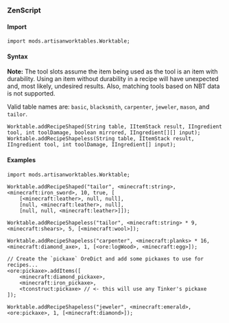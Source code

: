 ### ZenScript

#### Import

```
import mods.artisanworktables.Worktable;
```

#### Syntax

**Note:** The tool slots assume the item being used as the tool is an item with durability. Using an item without durability in a recipe will have unexpected and, most likely, undesired results. Also, matching tools based on NBT data is not supported.

Valid table names are: `basic`, `blacksmith`, `carpenter`, `jeweler`, `mason`, and `tailor`.

```
Worktable.addRecipeShaped(String table, IItemStack result, IIngredient tool, int toolDamage, boolean mirrored, IIngredient[][] input);
Worktable.addRecipeShapeless(String table, IItemStack result, IIngredient tool, int toolDamage, IIngredient[] input);
```

#### Examples

```
import mods.artisanworktables.Worktable;

Worktable.addRecipeShaped("tailor", <minecraft:string>, <minecraft:iron_sword>, 10, true, [
    [<minecraft:leather>, null, null],
    [null, <minecraft:leather>, null],
    [null, null, <minecraft:leather>]]);

Worktable.addRecipeShapeless("tailor", <minecraft:string> * 9, <minecraft:shears>, 5, [<minecraft:wool>]);

Worktable.addRecipeShapeless("carpenter", <minecraft:planks> * 16, <minecraft:diamond_axe>, 1, [<ore:logWood>, <minecraft:egg>]);

// Create the `pickaxe` OreDict and add some pickaxes to use for recipes...
<ore:pickaxe>.addItems([
    <minecraft:diamond_pickaxe>,
    <minecraft:iron_pickaxe>,
    <tconstruct:pickaxe> // <- this will use any Tinker's pickaxe
]);

Worktable.addRecipeShapeless("jeweler", <minecraft:emerald>, <ore:pickaxe>, 1, [<minecraft:diamond>]);
```